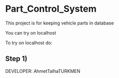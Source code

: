# Part_Control_System

This project is for keeping vehicle parts in database

You can try on localhost

To try on localhost do:

## Step 1)

DEVELOPER: AhmetTalhaTURKMEN
